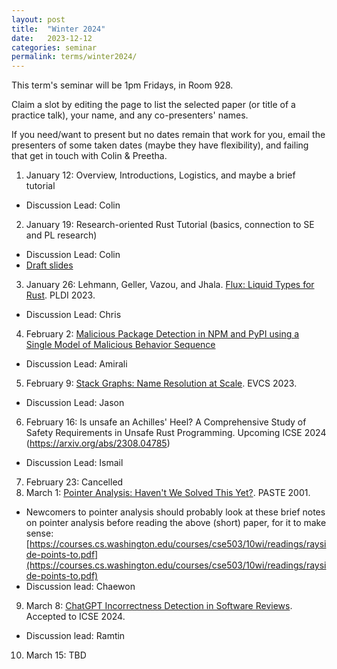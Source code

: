 ```yaml
---
layout: post
title:  "Winter 2024"
date:   2023-12-12
categories: seminar
permalink: terms/winter2024/
---
```

This term's seminar will be 1pm Fridays, in Room 928.

Claim a slot by editing the page to list the selected paper (or title of a practice talk), your name, and any co-presenters' names.

If you need/want to present but no dates remain that work for you, email the presenters of some taken dates (maybe they have flexibility), and failing that get in touch with Colin & Preetha.

1. January 12: Overview, Introductions, Logistics, and maybe a brief tutorial
  - Discussion Lead: Colin
2. January 19: Research-oriented Rust Tutorial (basics, connection to SE and PL research)
  - Discussion Lead: Colin
  - [Draft slides](https://docs.google.com/presentation/d/1aqNZ96RS2962QZe__7qzoEtQahf1F-SJR5RqGmjcb_Y/edit?usp=sharing)
3. January 26: Lehmann, Geller, Vazou, and Jhala. [Flux: Liquid Types for Rust](https://dl.acm.org/doi/10.1145/3591283). PLDI 2023.
  - Discussion Lead: Chris
4. February 2: [Malicious Package Detection in NPM and PyPI using a Single Model of Malicious Behavior Sequence
](https://arxiv.org/abs/2309.02637)
  - Discussion Lead: Amirali
5. February 9: [Stack Graphs: Name Resolution at Scale](https://drops.dagstuhl.de/entities/document/10.4230/OASIcs.EVCS.2023.8). EVCS 2023.
  - Discussion Lead: Jason
6. February 16: Is unsafe an Achilles' Heel? A Comprehensive Study of Safety Requirements in Unsafe Rust Programming. Upcoming ICSE 2024 (https://arxiv.org/abs/2308.04785)
  - Discussion Lead: Ismail
7. February 23: Cancelled
8. March 1: [Pointer Analysis: Haven't We Solved This Yet?](https://courses.cs.washington.edu/courses/cse501/15sp/papers/hind.pdf). PASTE 2001.
  - Newcomers to pointer analysis should probably look at these brief notes on pointer analysis before reading the above (short) paper, for it to make sense: [https://courses.cs.washington.edu/courses/cse503/10wi/readings/rayside-points-to.pdf](https://courses.cs.washington.edu/courses/cse503/10wi/readings/rayside-points-to.pdf)
  - Discussion lead: Chaewon
9. March 8: [ChatGPT Incorrectness Detection in Software Reviews](https://giasuddin.files.wordpress.com/2024/01/chatgpt-cid-icse2024.pdf). Accepted to ICSE 2024.
  - Discussion lead: Ramtin
10. March 15: TBD
